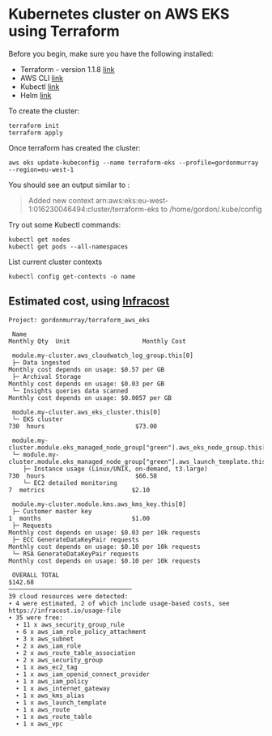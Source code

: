 # Kubernetes cluster on AWS EKS using Terraform

Before you begin, make sure you have the following installed:

* Terraform - version 1.1.8 [link](https://www.terraform.io/downloads.html)
* AWS CLI [link](https://docs.aws.amazon.com/cli/latest/userguide/cli-chap-welcome.html)
* Kubectl [link](https://kubernetes.io/docs/tasks/tools/)
* Helm [link](https://helm.sh/docs/intro/install/)

To create the cluster:

```
terraform init
terraform apply
```

Once terraform has created the cluster:

```
aws eks update-kubeconfig --name terraform-eks --profile=gordonmurray --region=eu-west-1
```

You should see an output similar to :

> Added new context arn:aws:eks:eu-west-1:016230046494:cluster/terraform-eks to /home/gordon/.kube/config

Try out some Kubectl commands:

```
kubectl get nodes
kubectl get pods --all-namespaces
```

List current cluster contexts

```
kubectl config get-contexts -o name
```

## Estimated cost, using [Infracost](https://github.com/infracost/infracost)

```
Project: gordonmurray/terraform_aws_eks

 Name                                                                                           Monthly Qty  Unit                    Monthly Cost

 module.my-cluster.aws_cloudwatch_log_group.this[0]
 ├─ Data ingested                                                                         Monthly cost depends on usage: $0.57 per GB
 ├─ Archival Storage                                                                      Monthly cost depends on usage: $0.03 per GB
 └─ Insights queries data scanned                                                         Monthly cost depends on usage: $0.0057 per GB

 module.my-cluster.aws_eks_cluster.this[0]
 └─ EKS cluster                                                                                         730  hours                         $73.00

 module.my-cluster.module.eks_managed_node_group["green"].aws_eks_node_group.this[0]
 └─ module.my-cluster.module.eks_managed_node_group["green"].aws_launch_template.this[0]
    ├─ Instance usage (Linux/UNIX, on-demand, t3.large)                                                 730  hours                         $66.58
    └─ EC2 detailed monitoring                                                                            7  metrics                        $2.10

 module.my-cluster.module.kms.aws_kms_key.this[0]
 ├─ Customer master key                                                                                   1  months                         $1.00
 ├─ Requests                                                                              Monthly cost depends on usage: $0.03 per 10k requests
 ├─ ECC GenerateDataKeyPair requests                                                      Monthly cost depends on usage: $0.10 per 10k requests
 └─ RSA GenerateDataKeyPair requests                                                      Monthly cost depends on usage: $0.10 per 10k requests

 OVERALL TOTAL                                                                                                                            $142.68
──────────────────────────────────
39 cloud resources were detected:
∙ 4 were estimated, 2 of which include usage-based costs, see https://infracost.io/usage-file
∙ 35 were free:
  ∙ 11 x aws_security_group_rule
  ∙ 6 x aws_iam_role_policy_attachment
  ∙ 3 x aws_subnet
  ∙ 2 x aws_iam_role
  ∙ 2 x aws_route_table_association
  ∙ 2 x aws_security_group
  ∙ 1 x aws_ec2_tag
  ∙ 1 x aws_iam_openid_connect_provider
  ∙ 1 x aws_iam_policy
  ∙ 1 x aws_internet_gateway
  ∙ 1 x aws_kms_alias
  ∙ 1 x aws_launch_template
  ∙ 1 x aws_route
  ∙ 1 x aws_route_table
  ∙ 1 x aws_vpc
```